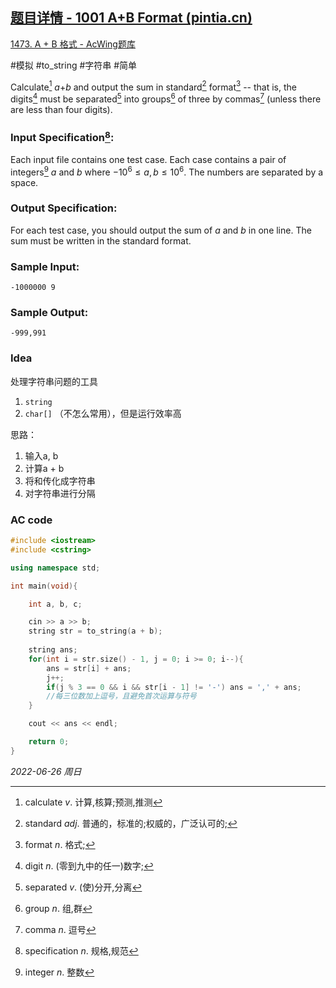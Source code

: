## [题目详情 - 1001 A+B Format (pintia.cn)](https://pintia.cn/problem-sets/994805342720868352/problems/994805528788582400)

[1473. A + B 格式 - AcWing题库](https://www.acwing.com/problem/content/1475/)

#模拟 #to_string #字符串 #简单 

Calculate[^1] *a*+*b* and output the sum in standard[^2] format[^3] -- that is, the digits[^4] must be separated[^5] into groups[^6] of three by commas[^7] (unless there are less than four digits).

### Input Specification[^8]:

Each input file contains one test case. Each case contains a pair of integers[^9] $a$ and $b$ where $−10^6≤a,b≤10^6$. The numbers are separated by a space.

### Output Specification:

For each test case, you should output the sum of $a$ and $b$ in one line. The sum must be written in the standard format.

### Sample Input:

```in
-1000000 9
```

### Sample Output:

```out
-999,991
```

### Idea

处理字符串问题的工具

1. `string`
2. `char[]` （不怎么常用），但是运行效率高

思路：

1. 输入a, b
2. 计算a + b
3. 将和传化成字符串
4. 对字符串进行分隔

### AC code

```cpp
#include <iostream>
#include <cstring>

using namespace std;

int main(void){

    int a, b, c;

    cin >> a >> b;
    string str = to_string(a + b);
    
    string ans;
    for(int i = str.size() - 1, j = 0; i >= 0; i--){
        ans = str[i] + ans;
        j++;
        if(j % 3 == 0 && i && str[i - 1] != '-') ans = ',' + ans;
        //每三位数加上逗号，且避免首次运算与符号
    }

    cout << ans << endl;

    return 0;
}
```


*2022-06-26 周日*

[^1]: calculate $v.$ 计算,核算;预测,推测
[^2]: standard $adj.$ 普通的，标准的;权威的，广泛认可的;
[^3]: format $n.$ 格式;
[^4]: digit $n.$ (零到九中的任一)数字;
[^5]: separated $v.$ (使)分开,分离
[^6]: group $n.$ 组,群
[^7]: comma $n.$ 逗号
[^8]: specification $n.$ 规格,规范
[^9]: integer $n.$ 整数
